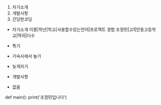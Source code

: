 1. 자기소개
2. 개발사항
3. 간당한코딩

* 자기소개
이릉|학년|학교|사용할수있는언어|프로젝트 경험
조정민|고1|안동고등학교|딱히|다수

* 특기

* 기숙사에서 놀기
* 늦게자기

* 개발사항
 * 없음

def main():
    print('조정민입니다')
